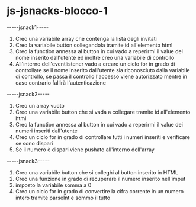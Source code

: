 # js-jsnacks-blocco-1

-----jsnack1-----

1. Creo una variabile array che contenga la lista degli invitati
2. Creo la variabile button collegandola tramite id all'elemento html
3. Creo la function annessa al button in cui vado a reperirmi il value del nome inserito dall'utente ed inoltre creo una variabile di controllo
4. All'interno dell'eventlistener vado a creare un ciclo for in grado di controllare se il nome inserito dall'utente sia riconosciuto dalla variabile di controllo, se passa il controllo l'accesso viene autorizzato mentre in caso contrario fallirà l'autenticazione

-----jsnack2-----

1. Creo un array vuoto
2. Creo una variabile button che si vada a collegare tramite id all'elemento html
3. Creo la function annessa al button in cui vado a reperirmi il value dei numeri inseriti dall'utente
4. Creo un ciclo for in grado di controllare tutti i numeri inseriti e verificare se sono dispari
5. Se il numero è dispari viene pushato all'interno dell'array

-----jsnack3-----

1. Creo una variabile button che si colleghi al button inserito in HTML
2. Creo una funzione in grado di recuperare il numero inserito nell'imput
3. imposto la variabile somma a 0
4. Creo un ciclo for in grado di convertire la cifra corrente in un numero intero tramite parseInt e sommo il tutto
